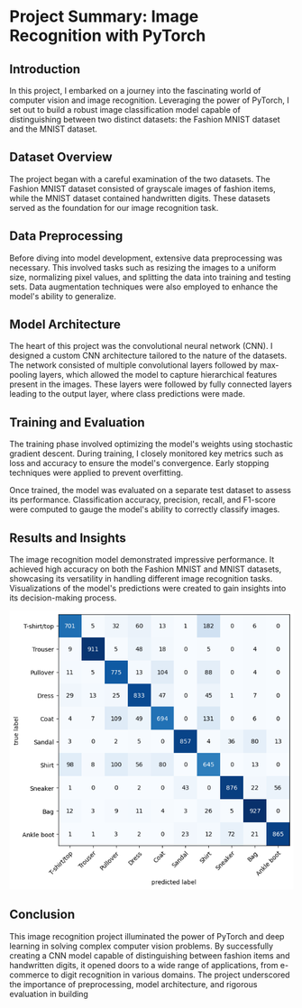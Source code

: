 
# Project Summary: Image Recognition with PyTorch

## Introduction

In this project, I embarked on a journey into the fascinating world of computer vision and image recognition. Leveraging the power of PyTorch, I set out to build a robust image classification model capable of distinguishing between two distinct datasets: the Fashion MNIST dataset and the MNIST dataset.

## Dataset Overview

The project began with a careful examination of the two datasets. The Fashion MNIST dataset consisted of grayscale images of fashion items, while the MNIST dataset contained handwritten digits. These datasets served as the foundation for our image recognition task.

## Data Preprocessing

Before diving into model development, extensive data preprocessing was necessary. This involved tasks such as resizing the images to a uniform size, normalizing pixel values, and splitting the data into training and testing sets. Data augmentation techniques were also employed to enhance the model's ability to generalize.

## Model Architecture

The heart of this project was the convolutional neural network (CNN). I designed a custom CNN architecture tailored to the nature of the datasets. The network consisted of multiple convolutional layers followed by max-pooling layers, which allowed the model to capture hierarchical features present in the images. These layers were followed by fully connected layers leading to the output layer, where class predictions were made.

## Training and Evaluation

The training phase involved optimizing the model's weights using stochastic gradient descent. During training, I closely monitored key metrics such as loss and accuracy to ensure the model's convergence. Early stopping techniques were applied to prevent overfitting.

Once trained, the model was evaluated on a separate test dataset to assess its performance. Classification accuracy, precision, recall, and F1-score were computed to gauge the model's ability to correctly classify images.

## Results and Insights

The image recognition model demonstrated impressive performance. It achieved high accuracy on both the Fashion MNIST and MNIST datasets, showcasing its versatility in handling different image recognition tasks. Visualizations of the model's predictions were created to gain insights into its decision-making process.

![Confusion Matrix](Compvision_conf_mat)

## Conclusion

This image recognition project illuminated the power of PyTorch and deep learning in solving complex computer vision problems. By successfully creating a CNN model capable of distinguishing between fashion items and handwritten digits, it opened doors to a wide range of applications, from e-commerce to digit recognition in various domains. The project underscored the importance of preprocessing, model architecture, and rigorous evaluation in building
